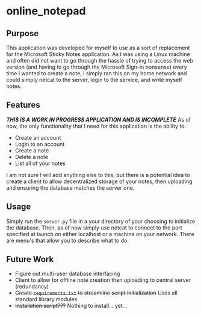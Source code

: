 # online_notepad

## Purpose
This application was developed for myself to use as a sort of replacement for the Microsoft Sticky Notes application. As I was using a Linux machine and often did not want to go through the hassle of trying to access the web version (and having to go through the Microsoft Sign-in nonsense) every time I wanted to create a note, I simply ran this on my home network and could simply netcat to the server, login to the service, and write myself notes.

## Features
*__THIS IS A WORK IN PROGRESS APPLICATION AND IS INCOMPLETE__*
As of now, the only functionality that I need for this application is the ability to:
  - Create an account
  - Login to an account
  - Create a note
  - Delete a note
  - List all of your notes
    
I am not sure I will add anything else to this, but there is a potential idea to create a client to allow decentralized storage of your notes, then uploading and ensuring the database matches the server one.

## Usage
Simply run the `server.py` file in a your directory of your choosing to initialize the database. Then, as of now simply use netcat to connect to the port specified at launch on either localhost or a machine on your network. There are menu's that allow you to describe what to do.

## Future Work
- Figure out multi-user database interfacing
- Client to allow for offline note creation then uploading to central server (redundancy)
- ~~Create `requirements.txt` to streamline script initialization~~ Uses all standard library modules
- ~~Installation script???~~ Nothing to install... yet...
